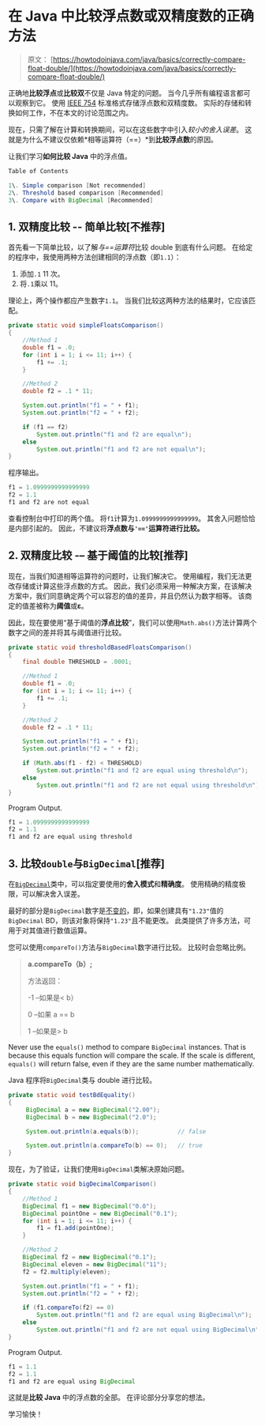 # 在 Java 中比较浮点数或双精度数的正确方法

> 原文： [https://howtodoinjava.com/java/basics/correctly-compare-float-double/](https://howtodoinjava.com/java/basics/correctly-compare-float-double/)

正确地**比较浮点**或**比较双**不仅是 Java 特定的问题。 当今几乎所有编程语言都可以观察到它。 使用 [IEEE 754](https://en.wikipedia.org/wiki/IEEE_754) 标准格式存储浮点数和双精度数。 实际的存储和转换如何工作，不在本文的讨论范围之内。

现在，只需了解在计算和转换期间，可以在这些数字中引入*较小的舍入误差*。 这就是为什么不建议仅依赖*相等运算符（==）*到**比较浮点数**的原因。

让我们学习**如何比较 Java** 中的浮点值。

```java
Table of Contents

1\. Simple comparison [Not recommended]
2\. Threshold based comparison [Recommended]
3\. Compare with BigDecimal [Recommended]
```

## 1\. 双精度比较 -- 简单比较[不推荐]

首先看一下简单比较，以了解*与==运算符*比较 double 到底有什么问题。 在给定的程序中，我使用两种方法创建相同的浮点数（即`1.1`）：

1.  添加`.1` 11 次。
2.  将`.1`乘以 11。

理论上，两个操作都应产生数字`1.1`。 当我们比较这两种方法的结果时，它应该匹配。

```java
private static void simpleFloatsComparison() 
{
	//Method 1
	double f1 = .0;
	for (int i = 1; i <= 11; i++) {
		f1 += .1;
	}

	//Method 2
	double f2 = .1 * 11;

	System.out.println("f1 = " + f1);
	System.out.println("f2 = " + f2);

	if (f1 == f2)
		System.out.println("f1 and f2 are equal\n");
	else
		System.out.println("f1 and f2 are not equal\n");
}

```

程序输出。

```java
f1 = 1.0999999999999999
f2 = 1.1
f1 and f2 are not equal

```

查看控制台中打印的两个值。 将`f1`计算为`1.0999999999999999`。 其舍入问题恰恰是内部引起的。 因此，不建议将**浮点数与`'=='`运算符进行比较。**

## 2\. 双精度比较 -– 基于阈值的比较[推荐]

现在，当我们知道相等运算符的问题时，让我们解决它。 使用编程，我们无法更改存储或计算这些浮点数的方式。 因此，我们必须采用一种解决方案，在该解决方案中，我们同意确定两个可以容忍的值的差异，并且仍然认为数字相等。 该商定的值差被称为**阈值**或**ε**。

因此，现在要使用“基于阈值的**浮点比较**”，我们可以使用`Math.abs()`方法计算两个数字之间的差并将其与阈值进行比较。

```java
private static void thresholdBasedFloatsComparison() 
{
	final double THRESHOLD = .0001;

	//Method 1
	double f1 = .0;
	for (int i = 1; i <= 11; i++) {
		f1 += .1;
	}

	//Method 2
	double f2 = .1 * 11;

	System.out.println("f1 = " + f1);
	System.out.println("f2 = " + f2);

	if (Math.abs(f1 - f2) < THRESHOLD)
		System.out.println("f1 and f2 are equal using threshold\n");
	else
		System.out.println("f1 and f2 are not equal using threshold\n");
}

```

Program Output.

```java
f1 = 1.0999999999999999
f2 = 1.1
f1 and f2 are equal using threshold

```

## 3\. 比较`double`与`BigDecimal`[推荐]

在[`BigDecimal`](https://docs.oracle.com/javase/10/docs/api/java/math/BigDecimal.html)类中，可以指定要使用的**舍入模式**和**精确度**。 使用精确的精度极限，可以解决舍入误差。

最好的部分是`BigDecimal`数字是[不变的](https://howtodoinjava.com/java/basics/how-to-make-a-java-class-immutable/)，即，如果创建具有`"1.23"`值的`BigDecimal` BD，则该对象将保持`"1.23"`且不能更改。 此类提供了许多方法，可用于对其值进行数值运算。

您可以使用`compareTo()`方法与`BigDecimal`数字进行比较。 比较时会忽略比例。

> **a.compareTo（b）;**
> 
> 方法返回：
> 
> -1 –如果是< b）
> 
> 0 –如果 a == b
> 
> 1 –如果是> b

Never use the `equals()` method to compare `BigDecimal` instances. That is because this equals function will compare the scale. If the scale is different, `equals()` will return false, even if they are the same number mathematically.

Java 程序将`BigDecimal`类与 double 进行比较。

```java
private static void testBdEquality() 
{
	 BigDecimal a = new BigDecimal("2.00");
	 BigDecimal b = new BigDecimal("2.0");

	 System.out.println(a.equals(b)); 			// false

	 System.out.println(a.compareTo(b) == 0); 	// true
}

```

现在，为了验证，让我们使用`BigDecimal`类解决原始问题。

```java
private static void bigDecimalComparison() 
{
	//Method 1
	BigDecimal f1 = new BigDecimal("0.0");
	BigDecimal pointOne = new BigDecimal("0.1");
	for (int i = 1; i <= 11; i++) {
		f1 = f1.add(pointOne);
	}

	//Method 2
	BigDecimal f2 = new BigDecimal("0.1");
	BigDecimal eleven = new BigDecimal("11");
	f2 = f2.multiply(eleven);

	System.out.println("f1 = " + f1);
	System.out.println("f2 = " + f2);

	if (f1.compareTo(f2) == 0)
		System.out.println("f1 and f2 are equal using BigDecimal\n");
	else
		System.out.println("f1 and f2 are not equal using BigDecimal\n");
}

```

Program Output.

```java
f1 = 1.1
f2 = 1.1
f1 and f2 are equal using BigDecimal

```

这就是**比较 Java** 中的浮点数的全部。 在评论部分分享您的想法。

学习愉快！